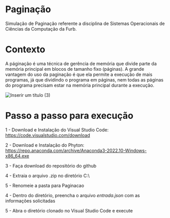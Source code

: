 # Paginação
Simulação de Paginação referente a disciplina de Sistemas Operacionais de Ciências da Computação da Furb.

# Contexto
A páginação é uma técnica de gerência de memória que divide parte da memória principal em blocos de tamanho fixo (páginas). A grande vantagem do uso da paginação é que ela permite a execução de mais programas, já que dividindo o programa em páginas, nem todas as páginas do programa precisam estar na memória principal durante a execução.

![Inserir um título (3)](https://github.com/julialtr/Paginacao/assets/58483640/4b2e10a7-426b-413f-824b-44d1a0e666b6)

# Passo a passo para execução

1 - Download e Instalação do Visual Studio Code: https://code.visualstudio.com/download

2 - Download e Instalação do Phyton: https://repo.anaconda.com/archive/Anaconda3-2022.10-Windows-x86_64.exe

3 - Faça download do repositório do github

4 - Extraia o arquivo .zip no diretório C:\

5 - Renomeie a pasta para Paginacao

4 - Dentro do diretório, preencha o arquivo _entrada.json_ com as informações solicitadas

5 - Abra o diretório clonado no Visual Studio Code e execute
